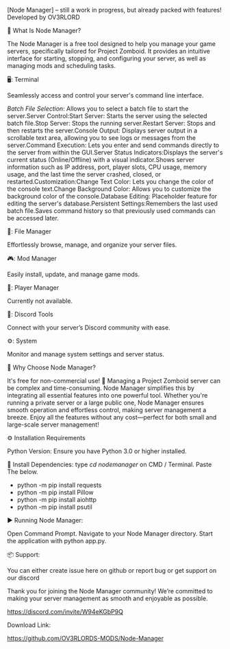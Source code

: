 
[Node Manager] – still a work in progress, but already packed with features! Developed by OV3RLORD

📂 What Is Node Manager? 

The Node Manager is a free tool designed to help you manage your game servers, specifically tailored for Project Zomboid. It provides an intuitive interface for starting, stopping, and configuring your server, as well as managing mods and scheduling tasks.

🖥️: Terminal 

Seamlessly access and control your server's command line interface.

*Batch File Selection*: Allows you to select a batch file to start the server.Server Control:Start Server: Starts the server using the selected batch file.Stop Server: Stops the running server.Restart Server: Stops and then restarts the server.Console Output: Displays server output in a scrollable text area, allowing you to see logs or messages from the server.Command Execution: Lets you enter and send commands directly to the server from within the GUI.Server Status Indicators:Displays the server's current status (Online/Offline) with a visual indicator.Shows server information such as IP address, port, player slots, CPU usage, memory usage, and the last time the server crashed, closed, or restarted.Customization:Change Text Color: Lets you change the color of the console text.Change Background Color: Allows you to customize the background color of the console.Database Editing: Placeholder feature for editing the server's database.Persistent Settings:Remembers the last used batch file.Saves command history so that previously used commands can be accessed later.

📂: File Manager 

Effortlessly browse, manage, and organize your server files.

🎮: Mod Manager 

Easily install, update, and manage game mods.

👥: Player Manager 

Currently not available. 

💬: Discord Tools

Connect with your server’s Discord community with ease.

⚙️: System 

Monitor and manage system settings and server status.

🌟 Why Choose Node Manager?

It's free for non-commercial use! 🚀 Managing a Project Zomboid server can be complex and time-consuming. Node Manager simplifies this by integrating all essential features into one powerful tool. Whether you're running a private server or a large public one, Node Manager ensures smooth operation and effortless control, making server management a breeze. Enjoy all the features without any cost—perfect for both small and large-scale server management!

⚙️ Installation Requirements

Python Version: Ensure you have Python 3.0 or higher installed.

📢 Install Dependencies: type *cd nodemanager* on CMD / Terminal. Paste The below. 

- python -m pip install requests
- python -m pip install Pillow
- python -m pip install aiohttp
- python -m pip install psutil

▶️ Running Node Manager: 

Open Command Prompt.
Navigate to your Node Manager directory.
Start the application with python app.py.

📦 Support: 

You can either create issue here on github or report bug or get support on our discord

Thank you for joining the Node Manager community! We’re committed to making your server management as smooth and enjoyable as possible. 

https://discord.com/invite/W94eKGbP9Q

Download Link:

https://github.com/OV3RLORDS-MODS/Node-Manager
